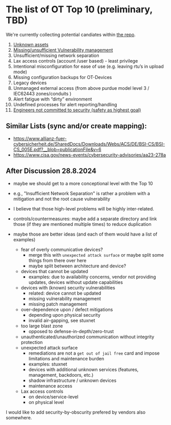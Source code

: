 # The list of OT Top 10 (preliminary, TBD)

We're currently collecting potential candiates within [the repo](/docs/potential-top-10).

1. [Unknown assets](https://ot.owasp.org/potential-top-10/unknown-assets/)
2. [Missing/unsufficient Vulnerability management](https://ot.owasp.org/potential-top-10/missing-vulnerability-management/)
3. Unsufficient/missing network separation
4. Lax access controls  (account /user based)  - least privilege
5. Intentional misconfiguration for ease of use (e.g. leaving rtu’s in upload mode)
6. Missing configuration backups for OT-Devices
7. Legacy devices
8. Unmanaged external access (from above purdue model level 3 / IEC62443 zones/conduits )
9. Alert fatigue with “dirty” environment
10. Undefined processes for alert reporting/handling
11. [Engineers not committed to security (safety as highest goal)](https://ot.owasp.org/potential-top-10/security-culture/)

## Similar Lists (sync and/or create mapping):

- https://www.allianz-fuer-cybersicherheit.de/SharedDocs/Downloads/Webs/ACS/DE/BSI-CS/BSI-CS_005E.pdf?__blob=publicationFile&v=6
- https://www.cisa.gov/news-events/cybersecurity-advisories/aa23-278a

## After Discussion 28.8.2024

- maybe we should get to a more conceptional level with the Top 10
- e.g., "Insufficient Network Separation" is rather a problem with a mitigation and not the root cause vulnerability
- I believe that those high-level problems will be highly inter-related.
- controls/countermeasures: maybe add a separate directory and link those (if they are mentioned multiple times) to reduce duplication

- maybe those are better ideas (and each of them would have a list of examples)
  - fear of overly communicative devices?
    - merge this with `unexpected attack surface` or maybe split some things from there over here
    - maybe split between architecture and device?
  - devices that cannot be updated
    - examples: due to availability concerns, vendor not providing updates, devices without update capabilities
  - devices with (known) security vulnerabilities
    - related: device cannot be updated
    - missing vulnerability management
    - missing patch management
  - over-dependence upon / defect mitigations
    - depending upon physical security
    - invalid air-gapping, see stuxnet
  - too large blast zone
    - opposed to defense-in-depth/zero-trust
  - unauthenticated/unauthorized communication without integrity protection
  - unexpected attack surface
    - remediations are not a `get out of jail free` card and impose limitations and maintenance burden
    - examples: stuxnet
    - devices with additional unknown services (features, management, backdoors, etc.)
    - shadow infrastructure / unknown devices
    - maintenance access
  - Lax access controls
    - on device/service-level
    - on physical level

I would like to add security-by-obscurity prefered by vendors also somewhere.
